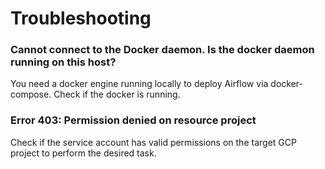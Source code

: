 # Troubleshooting

### Cannot connect to the Docker daemon. Is the docker daemon running on this host?
You need a docker engine running locally to deploy Airflow via docker-compose. Check if the docker is running.

### Error 403: Permission denied on resource project
Check if the service account has valid permissions on the target GCP project to perform the desired task. 
